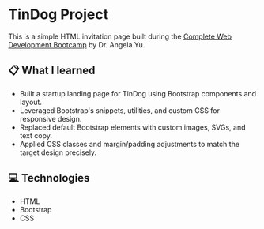 # TinDog Project

This is a simple HTML invitation page built during the [Complete Web Development Bootcamp](https://www.udemy.com/course/the-complete-web-development-bootcamp/) by Dr. Angela Yu.

## 📋 What I learned

- Built a startup landing page for TinDog using Bootstrap components and layout.
- Leveraged Bootstrap's snippets, utilities, and custom CSS for responsive design.
- Replaced default Bootstrap elements with custom images, SVGs, and text copy.
- Applied CSS classes and margin/padding adjustments to match the target design precisely.

## 💻 Technologies

- HTML
- Bootstrap
- CSS

